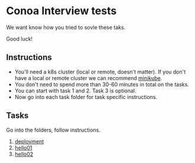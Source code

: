 # Conoa Interview tests 

We want know how you tried to sovle these taks.

Good luck!

## Instructions

- You'll need a k8s cluster (local or remote, doesn't matter). If you don't have a local or remote cluster we can recommend [minikube](https://minikube.sigs.k8s.io/).
- You don't need to spend more than 30-60 minutes in total on the tasks.
- You can start with task 1 and 2. Task 3 is optional.
- Now go into each task folder for task specific instructions.

## Tasks

Go into the folders, follow instructions.

1. [deployment](deployment)
1. [hello01](hello01)
1. [hello02](hello02)
